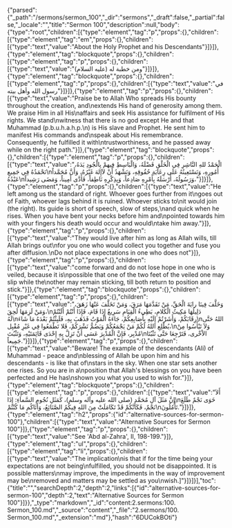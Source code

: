 {"parsed":{"_path":"/sermons/sermon_100","_dir":"sermons","_draft":false,"_partial":false,"_locale":"","title":"Sermon 100","description":null,"body":{"type":"root","children":[{"type":"element","tag":"p","props":{},"children":[{"type":"element","tag":"em","props":{},"children":[{"type":"text","value":"About the Holy Prophet and his Descendants"}]}]},{"type":"element","tag":"blockquote","props":{},"children":[{"type":"element","tag":"p","props":{},"children":[{"type":"text","value":"ومن خطبة له (عليه السلام)"}]}]},{"type":"element","tag":"blockquote","props":{},"children":[{"type":"element","tag":"p","props":{},"children":[{"type":"text","value":"في رسول الله وأهل بيته"}]}]},{"type":"element","tag":"p","props":{},"children":[{"type":"text","value":"Praise be to Allah Who spreads His bounty throughout the creation, and\nextends His hand of generosity among them. We praise Him in all His\naffairs and seek His assistance for fulfilment of His rights. We stand\nwitness that there is no god except He and that Muhammad (p.b.u.h.a.h.p.\n) is His slave and Prophet. He sent him to manifest His commands and\nspeak about His remembrance. Consequently, he fulfilled it with\ntrustworthiness, and he passed away while on the right path."}]},{"type":"element","tag":"blockquote","props":{},"children":[{"type":"element","tag":"p","props":{},"children":[{"type":"text","value":"الْحَمْدُ للهِ النَّاشِرِ فِي الْخَلْقِ فَضْلَهُ، وَالْبَاسِطِ فِيهمْ بِالْجُودِ يَدَهُ، نَحْمَدُهُ فِي جَمِيعِ\nأُمُورِهِ، وَنَسْتَعِينُهُ عَلَى رِعَايَةِ حُقُوقِهِ، وَنَشْهَدُ أَنْ لاَإِلهَ غَيْرُهُ، وَأَنَّ مُحَمَّداً عَبْدُهُ\nوَرَسُولُهُ، أَرْسَلَهُ بِأَمْرِهِ صَادِعاً، وَبِذِكْرِهِ نَاطِقاً، فَأَدَّى أَمِيناً، وَمَضَى رَشِيداً،"}]}]},{"type":"element","tag":"p","props":{},"children":[{"type":"text","value":"He left among us the standard of right. Whoever goes further from it\ngoes out of Faith, whoever lags behind it is ruined. Whoever sticks to\nit would join (the right). Its guide is short of speech, slow of steps,\nand quick when he rises. When you have bent your necks before him and\npointed towards him with your fingers his death would occur and would\ntake him away."}]},{"type":"element","tag":"p","props":{},"children":[{"type":"text","value":"They would live after him as long as Allah wills, till Allah brings out\nfor you one who would collect you together and fuse you after diffusion.\nDo not place expectations in one who does not"}]},{"type":"element","tag":"p","props":{},"children":[{"type":"text","value":"come forward and do not lose hope in one who is veiled, because it is\npossible that one of the two feet of the veiled one may slip while the\nother may remain sticking, till both return to position and stick."}]},{"type":"element","tag":"blockquote","props":{},"children":[{"type":"element","tag":"p","props":{},"children":[{"type":"text","value":"وَخَلَّفَ فِينَا رايَةَ الْحَقِّ، مَنْ تَقَدَّمَهَا مَرَقَ، وَمَنْ تَخَلَّفَ عَنْهَا زَهَقَ، وَمَنْ لَزِمَهَا لَحِقَ،\nدَلِيلُهَا مَكِيثُ الْكَلامِ، بَطِيءُ الْقِيَامِ سَرِيعٌ إِذَا قَامَ، فَإِذَا أَنْتُمْ أَلَنْتُمْ لَهُ\nرِقَابَكُمْ، وَأَشَرْتُمْ إِلَيْهِ بِأَصَابِعِكُمْ، جَاءَهُ الْمَوْتُ فَذَهَبَ بِهِ، فَلَبِثْتُمْ بَعْدَهُ مَا شَاءَ\nاللهُ حَتَّى يُطْلِعِ اللهُ لَكُمْ مَنْ يَجْمَعُكُمْ وَيَضُمُّ نَشْرَكُمْ، فَلا تَطْمَعُوا فِي غَيْرِ مُقْبِل،\nوَلاَ تَيْأَسُوا مِنْ مُدْبِر، فَإِنَّ الْمُدْبِرَ عَسَى أَنْ تَزِلَّ بِهِ إِحْدَى قَائِمَتَيْهِ، وَتَثْبُتَ\nالاْخْرى، فَتَرْجِعَا حَتَّى تَثْبُتَا جَمِيعاً."}]}]},{"type":"element","tag":"p","props":{},"children":[{"type":"text","value":"Beware! The example of the descendants (Ali) of Muhammad - peace and\nblessing of Allah be upon him and his descendants - is like that of\nstars in the sky. When one star sets another one rises. So you are in a\nposition that Allah's blessings on you have been perfected and He has\nshown you what you used to wish for."}]},{"type":"element","tag":"blockquote","props":{},"children":[{"type":"element","tag":"p","props":{},"children":[{"type":"text","value":"أَلاَ إِنَّ مَثَلَ آلِ مُحَمَّد (صلى الله عليه وآله وسلم)، كَمَثَلِ نُجُومِ السَّماَءِ: إِذَا\nخَوَى نَجْمٌ طَلَعَ نَجْمٌ، فَكَأَنَّكُمْ قَدْ تَكَامَلَتْ مِنَ اللهِ فِيكُمُ الصَّنَائِعُ، وَأَتَاكُم مَا كُنْتُمْ\nتَأْمُلُونَ."}]}]},{"type":"element","tag":"h2","props":{"id":"alternative-sources-for-sermon-100"},"children":[{"type":"text","value":"Alternative Sources for Sermon 100"}]},{"type":"element","tag":"p","props":{},"children":[{"type":"text","value":"See 'Abd al-Zahra', II, 198-199."}]},{"type":"element","tag":"ul","props":{},"children":[{"type":"element","tag":"li","props":{},"children":[{"type":"text","value":"The implication\nis that if for the time being your expectations are not being\nfulfilled, you should not be disappointed. It is possible matters\nmay improve, the impediments in the way of improvement may be\nremoved and matters may be settled as you\nwish.]"}]}]}],"toc":{"title":"","searchDepth":2,"depth":2,"links":[{"id":"alternative-sources-for-sermon-100","depth":2,"text":"Alternative Sources for Sermon 100"}]}},"_type":"markdown","_id":"content:2.sermons:100. Sermon_100.md","_source":"content","_file":"2.sermons/100. Sermon_100.md","_extension":"md"},"hash":"6DUCokBOti"}